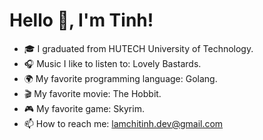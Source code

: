 # Hello 👋, I'm Tinh!

- 🎓 I graduated from HUTECH University of Technology.
- 🎧 Music I like to listen to: Lovely Bastards.
- 🌍 My favorite programming language: Golang.
- 🎬 My favorite movie: The Hobbit.
- 🎮 My favorite game: Skyrim.
- 📫 How to reach me: lamchitinh.dev@gmail.com
